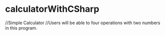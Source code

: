 # calculatorWithCSharp 
//Simple Calculator
//Users will be able to four operations with two numbers in this program.
